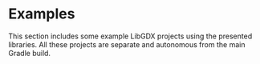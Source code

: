 # Examples

This section includes some example LibGDX projects using the presented libraries. All these projects are separate and autonomous from the main Gradle build.
